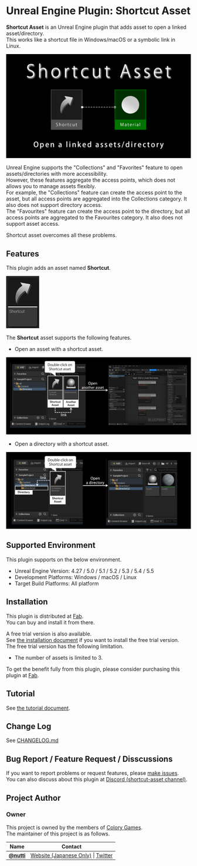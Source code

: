 # Unreal Engine Plugin: Shortcut Asset

**Shortcut Asset** is an Unreal Engine plugin that adds asset to open a linked asset/directory.  
This works like a shortcut file in Windows/macOS or a symbolic link in Linux.

![Shortcut Asset Thumbnail](docs/images/shortcut_asset_thumbnail.png)

Unreal Engine supports the "Collections" and "Favorites" feature to open assets/directories with more accessibility.  
However, these features aggregate the access points, which does not allows you to manage assets flexibly.  
For example, the "Collections" feature can create the access point to the asset, but all access points are aggregated into the Collections category.
It also does not support directory access.  
The "Favourites" feature can create the access point to the directory, but all access points are aggregated to the Favourites category.
It also does not support asset access.  

Shortcut asset overcomes all these problems.

## Features

This plugin adds an asset named **Shortcut**.

![Shortcut Asset File](docs/images/shortcut_asset_file.png)

The **Shortcut** asset supports the following features.

* Open an asset with a shortcut asset.

![Access to an asset with a shortcut asset](docs/images/access_to_asset.png)

* Open a directory with a shortcut asset.

![Access to a directory with a shortcut asset](docs/images/access_to_directory.png)

## Supported Environment

This plugin supports on the below environment.

* Unreal Engine Version: 4.27 / 5.0 / 5.1 / 5.2 / 5.3 / 5.4 / 5.5
* Development Platforms: Windows / macOS / Linux
* Target Build Platforms: All platform

## Installation

This plugin is distributed at [Fab](https://www.fab.com/ja/listings/32616e78-e6ef-4645-903b-22af25e2a1dd).  
You can buy and install it from there.

A free trial version is also available.  
See [the installation document](docs/installation.md) if you want to install the free trial version.  
The free trial version has the following limitation.

* The number of assets is limited to 3.

To get the benefit fully from this plugin, please consider purchasing this plugin at [Fab](https://www.fab.com/ja/listings/32616e78-e6ef-4645-903b-22af25e2a1dd).

## Tutorial

See [the tutorial document](docs/tutorial.md).

## Change Log

See [CHANGELOG.md](CHANGELOG.md)

## Bug Report / Feature Request / Disscussions

If you want to report problems or request features, please [make issues](https://github.com/colory-games/UEPlugin-ShortcutAsset/issues).  
You can also discuss about this plugin at [Discord (shortcut-asset channel)](https://discord.gg/UsreVyWVbM).

## Project Author

### Owner

This project is owned by the members of [Colory Games](https://colory-games.net/).  
The maintainer of this project is as follows.

|Name|Contact|
|---|---|
|[**@nutti**](https://github.com/nutti)|[Website (Japanese Only)](https://colorful-pico.net/) \| [Twitter](https://twitter.com/nutti__)|
